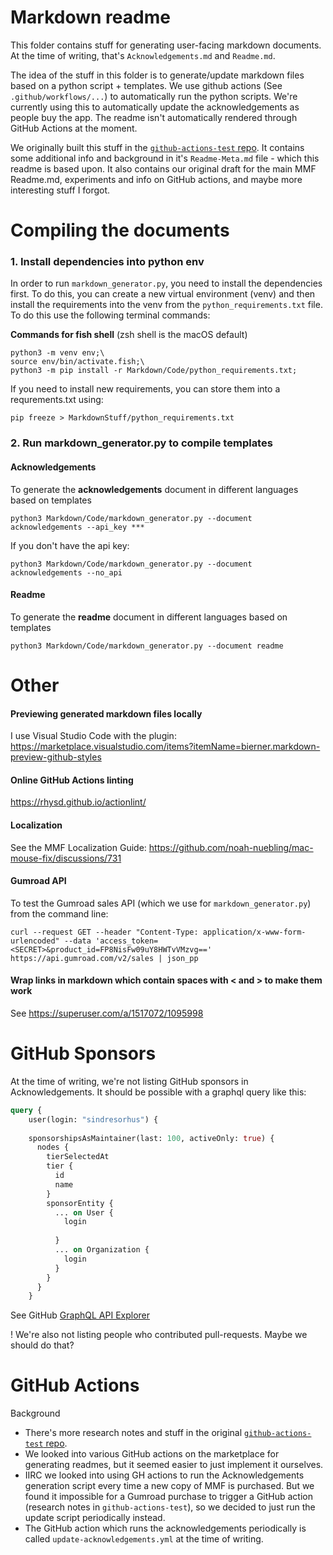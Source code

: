 # Markdown readme

This folder contains stuff for generating user-facing markdown documents. At the time of writing, that's `Acknowledgements.md` and `Readme.md`.

The idea of the stuff in this folder is to generate/update markdown files based on a python script + templates. We use github actions (See `.github/workflows/...`) to automatically run the python scripts. We're currently using this to automatically update the acknowledgements as people buy the app. The readme isn't automatically rendered through GitHub Actions at the moment.

We originally built this stuff in the [`github-actions-test` repo](https://github.com/noah-nuebling/github-actions-test). It contains some additional info and background in it's `Readme-Meta.md` file - which this readme is based upon. It also contains our original draft for the main MMF Readme.md, experiments and info on GitHub actions, and maybe more interesting stuff I forgot.


# Compiling the documents

### 1. Install dependencies into python env

In order to run `markdown_generator.py`, you need to install the dependencies first. To do this, you can create a new virtual environment (venv) and then install the requirements into the venv from the `python_requirements.txt` file. To do this use the following terminal commands: 

**Commands for fish shell** (zsh shell is the macOS default)
``````
python3 -m venv env;\
source env/bin/activate.fish;\
python3 -m pip install -r Markdown/Code/python_requirements.txt;
``````

If you need to install new requirements, you can store them into a requrements.txt using:

```
pip freeze > MarkdownStuff/python_requirements.txt
```

### 2. Run markdown_generator.py to compile templates

#### Acknowledgements

To generate the **acknowledgements** document in different languages based on templates
```
python3 Markdown/Code/markdown_generator.py --document acknowledgements --api_key ***
```

If you don't have the api key:
```
python3 Markdown/Code/markdown_generator.py --document acknowledgements --no_api
```

#### Readme

To generate the **readme** document in different languages based on templates
```
python3 Markdown/Code/markdown_generator.py --document readme
```

# Other


#### Previewing generated markdown files locally

I use Visual Studio Code with the plugin: https://marketplace.visualstudio.com/items?itemName=bierner.markdown-preview-github-styles

#### Online GitHub Actions linting

https://rhysd.github.io/actionlint/

#### Localization

See the MMF Localization Guide: https://github.com/noah-nuebling/mac-mouse-fix/discussions/731

#### Gumroad API

To test the Gumroad sales API (which we use for `markdown_generator.py`) from the command line:

```
curl --request GET --header "Content-Type: application/x-www-form-urlencoded" --data 'access_token=<SECRET>&product_id=FP8NisFw09uY8HWTvVMzvg==' https://api.gumroad.com/v2/sales | json_pp
```

#### Wrap links in markdown which contain spaces with < and > to make them work

See https://superuser.com/a/1517072/1095998

# GitHub Sponsors

At the time of writing, we're not listing GitHub sponsors in Acknowledgements. It should be possible with a graphql query like this:

```graphql
query {
	user(login: "sindresorhus") {
    
    sponsorshipsAsMaintainer(last: 100, activeOnly: true) {
      nodes {
        tierSelectedAt
        tier {
          id
          name
        }
        sponsorEntity {
          ... on User {
            login
            
          }
          ... on Organization {
            login
          }
        }
      }
    }
```

See GitHub [GraphQL API Explorer](https://docs.github.com/en/graphql/overview/explorer.)


! We're also not listing people who contributed pull-requests. Maybe we should do that?

# GitHub Actions

Background
- There's more research notes and stuff in the original [`github-actions-test` repo](https://github.com/noah-nuebling/github-actions-test).
- We looked into various GitHub actions on the marketplace for generating readmes, but it seemed easier to just implement it ourselves.
- IIRC we looked into using GH actions to run the Acknowledgements generation script every time a new copy of MMF is purchased. But we found it impossible for a Gumroad purchase to trigger a GitHub action (research notes in `github-actions-test`), so we decided to just run the update script periodically instead.
- The GitHub action which runs the acknowledgements periodically is called `update-acknowledgements.yml` at the time of writing.
